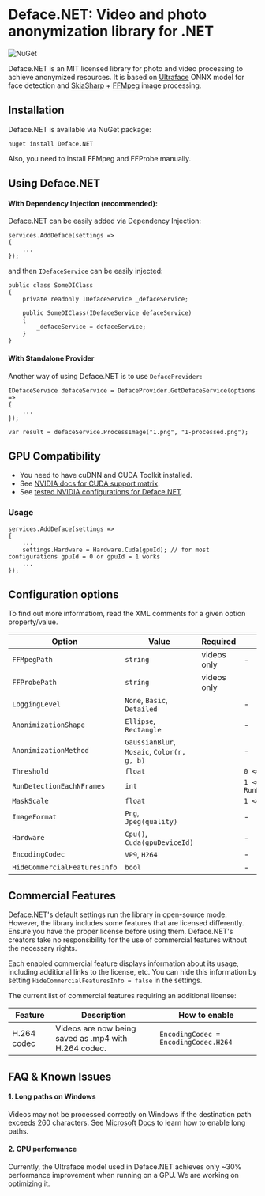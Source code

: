 # Deface.NET: Video and photo anonymization library for .NET

![NuGet](https://img.shields.io/nuget/v/Deface.NET.svg)

Deface.NET is an MIT licensed library for photo and video processing to achieve anonymized resources. It is based on [Ultraface](https://github.com/Linzaer/Ultra-Light-Fast-Generic-Face-Detector-1MB) ONNX model for face detection and [SkiaSharp](https://github.com/mono/SkiaSharp) + [FFMpeg](https://www.ffmpeg.org/) image processing.

## Installation

Deface.NET is available via NuGet package:

    nuget install Deface.NET

Also, you need to install FFMpeg and FFProbe manually.

## Using Deface.NET

#### With Dependency Injection (recommended):

Deface.NET can be easily added via Dependency Injection:

    services.AddDeface(settings =>
    {
        ...
    });

and then `IDefaceService` can be easily injected:

    public class SomeDIClass
    {
        private readonly IDefaceService _defaceService;

        public SomeDIClass(IDefaceService defaceService)
        {
            _defaceService = defaceService;
        }
    }

#### With Standalone Provider

Another way of using Deface.NET is to use `DefaceProvider:`

    IDefaceService defaceService = DefaceProvider.GetDefaceService(options =>
    {
        ...
    });

    var result = defaceService.ProcessImage("1.png", "1-processed.png");

## GPU Compatibility

- You need to have cuDNN and CUDA Toolkit installed.
- See [NVIDIA docs for CUDA support matrix](https://docs.nvidia.com/deeplearning/cudnn/latest/reference/support-matrix.html).
- See [tested NVIDIA configurations for Deface.NET](https://github.com/michalgrzyska/Deface.NET/blob/main/docs/tested-configurations.md).

### Usage

```
services.AddDeface(settings =>
{
    ...
    settings.Hardware = Hardware.Cuda(gpuId); // for most configurations gpuId = 0 or gpuId = 1 works
    ...
});
```

## Configuration options

To find out more informatiom, read the XML comments for a given option property/value.

| Option                       | Value                                      | Required    | Additional info                |
| ---------------------------- | ------------------------------------------ | ----------- | ------------------------------ |
| `FFMpegPath`                 | `string`                                   | videos only | -                              |
| `FFProbePath`                | `string`                                   | videos only |
| `LoggingLevel`               | `None`, `Basic`, `Detailed`                |             | -                              |
| `AnonimizationShape`         | `Ellipse`, `Rectangle`                     |             | -                              |
| `AnonimizationMethod`        | `GaussianBlur`, `Mosaic`, `Color(r, g, b)` |             | -                              |
| `Threshold`                  | `float`                                    |             | `0 <= Threshold <= 1`          |
| `RunDetectionEachNFrames`    | `int`                                      |             | `1 <= RunDetectionEachNFrames` |
| `MaskScale`                  | `float`                                    |             | `1 <= MaskScale`               |
| `ImageFormat`                | `Png`, `Jpeg(quality)`                     |             | -                              |
| `Hardware`                   | `Cpu()`, `Cuda(gpuDeviceId)`               |             | -                              |
| `EncodingCodec`              | `VP9`, `H264`                              |             | -                              |
| `HideCommercialFeaturesInfo` | `bool`                                     |             | -                              |

## Commercial Features

Deface.NET's default settings run the library in open-source mode. However, the library includes some features that are licensed differently. Ensure you have the proper license before using them. Deface.NET's creators take no responsibility for the use of commercial features without the necessary rights.

Each enabled commercial feature displays information about its usage, including additional links to the license, etc. You can hide this information by setting `HideCommercialFeaturesInfo = false` in the settings.

The current list of commercial features requiring an additional license:

| Feature     | Description                                          | How to enable                        |
| ----------- | ---------------------------------------------------- | ------------------------------------ |
| H.264 codec | Videos are now being saved as .mp4 with H.264 codec. | `EncodingCodec = EncodingCodec.H264` |

## FAQ & Known Issues

#### 1. Long paths on Windows

Videos may not be processed correctly on Windows if the destination path exceeds 260 characters. See [Microsoft Docs](https://learn.microsoft.com/en-us/windows/win32/fileio/maximum-file-path-limitation?tabs=registry) to learn how to enable long paths.

#### 2. GPU performance

Currently, the Ultraface model used in Deface.NET achieves only ~30% performance improvement when running on a GPU. We are working on optimizing it.

